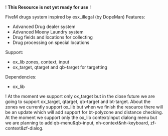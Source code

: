 ! **This Resource is not yet ready for use** !

FiveM drugs system inspired by esx_illegal (by DopeMan)
Features:
- Advanced Drug dealer system
- Advanced Moeny Laundry system
- Drug fields and locations for collecting
- Drug processing on special locations

Support:
- ox_lib zones, context, input
- ox_target, qtarget and qb-target for targetting

Dependencies:
- ox_lib

! At the moment we support only ox_target but in the close future we are going to support ox_target, qtarget, qb-target and bt-target. About the zones we currently support ox_lib but when we finish the resource there will be an update which will add support for bt-polyzone and distance checking. At the moment we support only the ox_lib context/input dialong menu but we are planning to add qb-menu&qb-input, nh-context&nh-keyboard, zf-context&zf-dialog.
